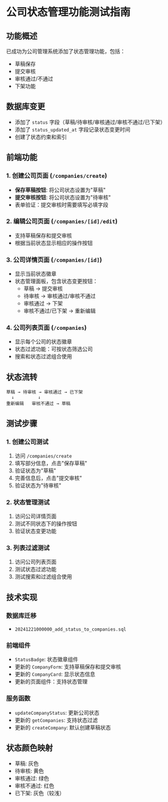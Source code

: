 # 公司状态管理功能测试指南

## 功能概述
已成功为公司管理系统添加了状态管理功能，包括：
- 草稿保存
- 提交审核
- 审核通过/不通过
- 下架功能

## 数据库变更
- 添加了 `status` 字段（草稿/待审核/审核通过/审核不通过/已下架）
- 添加了 `status_updated_at` 字段记录状态变更时间
- 创建了状态约束和索引

## 前端功能

### 1. 创建公司页面 (`/companies/create`)
- **保存草稿按钮**: 将公司状态设置为"草稿"
- **提交审核按钮**: 将公司状态设置为"待审核"
- 表单验证：提交审核时需要填写必填字段

### 2. 编辑公司页面 (`/companies/[id]/edit`)
- 支持草稿保存和提交审核
- 根据当前状态显示相应的操作按钮

### 3. 公司详情页面 (`/companies/[id]`)
- 显示当前状态徽章
- 状态管理面板，包含状态变更按钮：
  - 草稿 → 提交审核
  - 待审核 → 审核通过/审核不通过
  - 审核通过 → 下架
  - 审核不通过/已下架 → 重新编辑

### 4. 公司列表页面 (`/companies`)
- 显示每个公司的状态徽章
- 状态过滤功能：可按状态筛选公司
- 搜索和状态过滤组合使用

## 状态流转
```
草稿 → 待审核 → 审核通过 → 已下架
  ↓         ↓
重新编辑   审核不通过 → 草稿
```

## 测试步骤

### 1. 创建公司测试
1. 访问 `/companies/create`
2. 填写部分信息，点击"保存草稿"
3. 验证状态为"草稿"
4. 完善信息后，点击"提交审核"
5. 验证状态为"待审核"

### 2. 状态管理测试
1. 访问公司详情页面
2. 测试不同状态下的操作按钮
3. 验证状态变更功能

### 3. 列表过滤测试
1. 访问公司列表页面
2. 测试状态过滤功能
3. 测试搜索和过滤组合使用

## 技术实现

### 数据库迁移
- `20241221000000_add_status_to_companies.sql`

### 前端组件
- `StatusBadge`: 状态徽章组件
- 更新的 `CompanyForm`: 支持草稿保存和提交审核
- 更新的 `CompanyCard`: 显示状态信息
- 更新的页面组件：支持状态管理

### 服务函数
- `updateCompanyStatus`: 更新公司状态
- 更新的 `getCompanies`: 支持状态过滤
- 更新的 `createCompany`: 默认创建草稿状态

## 状态颜色映射
- 草稿: 灰色
- 待审核: 黄色
- 审核通过: 绿色
- 审核不通过: 红色
- 已下架: 灰色（较浅） 